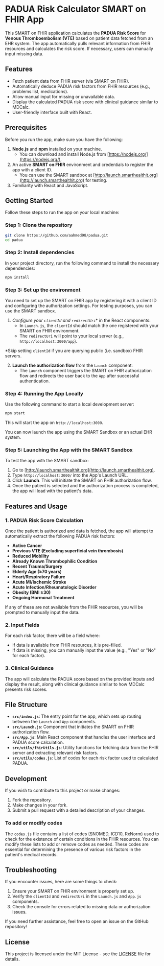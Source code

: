 # PADUA Risk Calculator SMART on FHIR App

This SMART on FHIR application calculates the **PADUA Risk Score** for **Venous Thromboembolism (VTE)** based on patient data fetched from an EHR system. The app automatically pulls relevant information from FHIR resources and calculates the risk score. If necessary, users can manually input missing data.

## Features

- Fetch patient data from FHIR server (via SMART on FHIR).
- Automatically deduce PADUA risk factors from FHIR resources (e.g., problems list, medications).
- Allow manual input for missing or unavailable data.
- Display the calculated PADUA risk score with clinical guidance similar to MDCalc.
- User-friendly interface built with React.

## Prerequisites

Before you run the app, make sure you have the following:

1. **Node.js** and **npm** installed on your machine.
   - You can download and install Node.js from [https://nodejs.org/](https://nodejs.org/).
2. An active **SMART on FHIR** environment and credentials to register the app with a client ID.
   - You can use the SMART sandbox at [http://launch.smarthealthit.org](http://launch.smarthealthit.org) for testing.
3. Familiarity with React and JavaScript.

## Getting Started

Follow these steps to run the app on your local machine:

### Step 1: Clone the repository

```bash
git clone https://github.com/aahmed98/padua.git
cd padua
```

### Step 2: Install dependencies

In your project directory, run the following command to install the necessary dependencies:

```bash
npm install
```

### Step 3: Set up the environment

You need to set up the SMART on FHIR app by registering it with a client ID and configuring the authorization settings. For testing purposes, you can use the SMART sandbox.

1. **Configure your `clientId`* and `redirectUri`** in the React components:
   - In `Launch.js`, the `clientId` should match the one registered with your SMART on FHIR environment.
   - The `redirectUri` will point to your local server (e.g., `http://localhost:3000/app`).

*Skip setting `clientId` if you are querying public (i.e. sandbox) FHIR servers.

2. **Launch the authorization flow** from the `Launch` component:
   - The `Launch` component triggers the SMART on FHIR authorization flow and redirects the user back to the `App` after successful authentication.

### Step 4: Running the App Locally

Use the following command to start a local development server:

```bash
npm start
```

This will start the app on `http://localhost:3000`. 

You can now launch the app using the SMART Sandbox or an actual EHR system.

### Step 5: Launching the App with the SMART Sandbox

To test the app with the SMART sandbox:

1. Go to [http://launch.smarthealthit.org](http://launch.smarthealthit.org).
2. Type `http://localhost:3000/` into the  App's Launch URL.
3. Click **Launch**. This will initiate the SMART on FHIR authorization flow.
4. Once the patient is selected and the authorization process is completed, the app will load with the patient's data.

## Features and Usage

### 1. **PADUA Risk Score Calculation**

Once the patient is authorized and data is fetched, the app will attempt to automatically extract the following PADUA risk factors:

- **Active Cancer**
- **Previous VTE (Excluding superficial vein thrombosis)**
- **Reduced Mobility**
- **Already Known Thrombophilic Condition**
- **Recent Trauma/Surgery**
- **Elderly Age (≥70 years)**
- **Heart/Respiratory Failure**
- **Acute MI/Ischemic Stroke**
- **Acute Infection/Rheumatologic Disorder**
- **Obesity (BMI ≥30)**
- **Ongoing Hormonal Treatment**

If any of these are not available from the FHIR resources, you will be prompted to manually input the data.

### 2. **Input Fields**

For each risk factor, there will be a field where:

- If data is available from FHIR resources, it is pre-filled.
- If data is missing, you can manually input the value (e.g., "Yes" or "No" for each factor).

### 3. **Clinical Guidance**

The app will calculate the PADUA score based on the provided inputs and display the result, along with clinical guidance similar to how MDCalc presents risk scores.

## File Structure

- **`src/index.js`**: The entry point for the app, which sets up routing between the `Launch` and `App` components.
- **`src/Launch.js`**: Component that initiates the SMART on FHIR authorization flow.
- **`src/App.js`**: Main React component that handles the user interface and PADUA score calculation.
- **`src/utils/fhirUtils.js`**: Utility functions for fetching data from the FHIR server and extracting relevant risk factors.
- **`src/utils/codes.js`**: List of codes for each risk factor used to calculated PADUA.

## Development

If you wish to contribute to this project or make changes:

1. Fork the repository.
2. Make changes in your fork.
3. Submit a pull request with a detailed description of your changes.

### To add or modify codes

The `codes.js` file contains a list of codes (SNOMED, ICD10, RxNorm) used to check for the existence of certain conditions in the FHIR resources. You can modify these lists to add or remove codes as needed. These codes are essential for determining the presence of various risk factors in the patient's medical records.

## Troubleshooting

If you encounter issues, here are some things to check:

1. Ensure your SMART on FHIR environment is properly set up.
2. Verify the `clientId` and `redirectUri` in the `Launch.js` and `App.js` components.
3. Check the console for errors related to missing data or authorization issues.

If you need further assistance, feel free to open an issue on the GitHub repository!

## License

This project is licensed under the MIT License - see the [LICENSE](LICENSE) file for details.